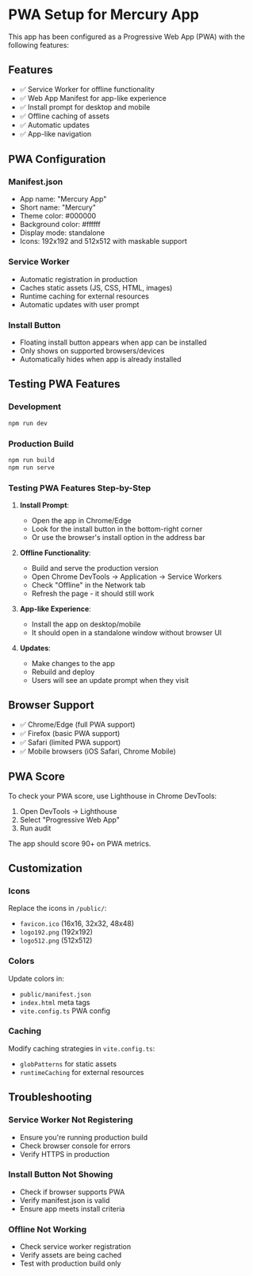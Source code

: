 # PWA Setup for Mercury App

This app has been configured as a Progressive Web App (PWA) with the following features:

## Features

- ✅ Service Worker for offline functionality
- ✅ Web App Manifest for app-like experience
- ✅ Install prompt for desktop and mobile
- ✅ Offline caching of assets
- ✅ Automatic updates
- ✅ App-like navigation

## PWA Configuration

### Manifest.json

- App name: "Mercury App"
- Short name: "Mercury"
- Theme color: #000000
- Background color: #ffffff
- Display mode: standalone
- Icons: 192x192 and 512x512 with maskable support

### Service Worker

- Automatic registration in production
- Caches static assets (JS, CSS, HTML, images)
- Runtime caching for external resources
- Automatic updates with user prompt

### Install Button

- Floating install button appears when app can be installed
- Only shows on supported browsers/devices
- Automatically hides when app is already installed

## Testing PWA Features

### Development

```bash
npm run dev
```

### Production Build

```bash
npm run build
npm run serve
```

### Testing PWA Features Step-by-Step

1. **Install Prompt**: 
   - Open the app in Chrome/Edge
   - Look for the install button in the bottom-right corner
   - Or use the browser's install option in the address bar

2. **Offline Functionality**:
   - Build and serve the production version
   - Open Chrome DevTools → Application → Service Workers
   - Check "Offline" in the Network tab
   - Refresh the page - it should still work

3. **App-like Experience**:
   - Install the app on desktop/mobile
   - It should open in a standalone window without browser UI

4. **Updates**:
   - Make changes to the app
   - Rebuild and deploy
   - Users will see an update prompt when they visit

## Browser Support

- ✅ Chrome/Edge (full PWA support)
- ✅ Firefox (basic PWA support)
- ✅ Safari (limited PWA support)
- ✅ Mobile browsers (iOS Safari, Chrome Mobile)

## PWA Score

To check your PWA score, use Lighthouse in Chrome DevTools:

1. Open DevTools → Lighthouse
2. Select "Progressive Web App"
3. Run audit

The app should score 90+ on PWA metrics.

## Customization

### Icons

Replace the icons in `/public/`:

- `favicon.ico` (16x16, 32x32, 48x48)
- `logo192.png` (192x192)
- `logo512.png` (512x512)

### Colors

Update colors in:

- `public/manifest.json`
- `index.html` meta tags
- `vite.config.ts` PWA config

### Caching

Modify caching strategies in `vite.config.ts`:

- `globPatterns` for static assets
- `runtimeCaching` for external resources

## Troubleshooting

### Service Worker Not Registering

- Ensure you're running production build
- Check browser console for errors
- Verify HTTPS in production

### Install Button Not Showing

- Check if browser supports PWA
- Verify manifest.json is valid
- Ensure app meets install criteria

### Offline Not Working

- Check service worker registration
- Verify assets are being cached
- Test with production build only 